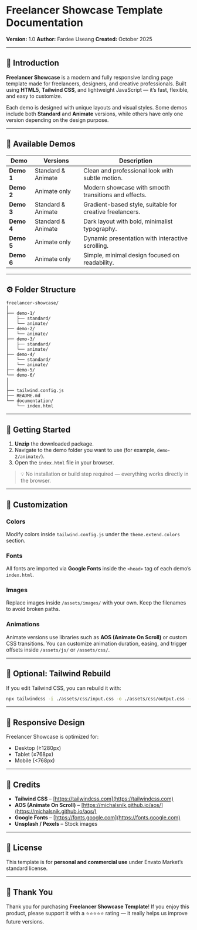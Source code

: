 # Freelancer Showcase Template Documentation

**Version:** 1.0
**Author:** Fardee Useang
**Created:** October 2025

---

## 📘 Introduction

**Freelancer Showcase** is a modern and fully responsive landing page template made for freelancers, designers, and creative professionals.
Built using **HTML5**, **Tailwind CSS**, and lightweight JavaScript — it’s fast, flexible, and easy to customize.

Each demo is designed with unique layouts and visual styles.
Some demos include both **Standard** and **Animate** versions, while others have only one version depending on the design purpose.

---

## 🧩 Available Demos

| Demo       | Versions           | Description                                              |
| ---------- | ------------------ | -------------------------------------------------------- |
| **Demo 1** | Standard & Animate | Clean and professional look with subtle motion.          |
| **Demo 2** | Animate only       | Modern showcase with smooth transitions and effects.     |
| **Demo 3** | Standard & Animate | Gradient-based style, suitable for creative freelancers. |
| **Demo 4** | Standard & Animate | Dark layout with bold, minimalist typography.            |
| **Demo 5** | Animate only       | Dynamic presentation with interactive scrolling.         |
| **Demo 6** | Animate only       | Simple, minimal design focused on readability.           |

---

## ⚙️ Folder Structure

```
freelancer-showcase/
│
├── demo-1/
│   ├── standard/
│   └── animate/
├── demo-2/
│   └── animate/
├── demo-3/
│   ├── standard/
│   └── animate/
├── demo-4/
│   └── standard/
│   └── animate/
├── demo-5/
└── demo-6/
│
│
├── tailwind.config.js
├── README.md
└── documentation/
    └── index.html
```

---

## 🚀 Getting Started

1. **Unzip** the downloaded package.
2. Navigate to the demo folder you want to use (for example, `demo-2/animate/`).
3. Open the `index.html` file in your browser.

> 💡 No installation or build step required — everything works directly in the browser.

---

## 🎨 Customization

### Colors

Modify colors inside `tailwind.config.js` under the `theme.extend.colors` section.

### Fonts

All fonts are imported via **Google Fonts** inside the `<head>` tag of each demo’s `index.html`.

### Images

Replace images inside `/assets/images/` with your own. Keep the filenames to avoid broken paths.

### Animations

Animate versions use libraries such as **AOS (Animate On Scroll)** or custom CSS transitions.
You can customize animation duration, easing, and trigger offsets inside `/assets/js/` or `/assets/css/`.

---

## 🧱 Optional: Tailwind Rebuild

If you edit Tailwind CSS, you can rebuild it with:

```bash
npx tailwindcss -i ./assets/css/input.css -o ./assets/css/output.css --watch
```

---

## 📱 Responsive Design

Freelancer Showcase is optimized for:

* Desktop (≥1280px)
* Tablet (≥768px)
* Mobile (<768px)

---

## 🧾 Credits

* **Tailwind CSS** – [https://tailwindcss.com](https://tailwindcss.com)
* **AOS (Animate On Scroll)** – [https://michalsnik.github.io/aos/](https://michalsnik.github.io/aos/)
* **Google Fonts** – [https://fonts.google.com](https://fonts.google.com)
* **Unsplash / Pexels** – Stock images

---

## 📄 License

This template is for **personal and commercial use** under Envato Market’s standard license.

---

## 🙏 Thank You

Thank you for purchasing **Freelancer Showcase Template**!
If you enjoy this product, please support it with a ⭐⭐⭐⭐⭐ rating — it really helps us improve future versions.

